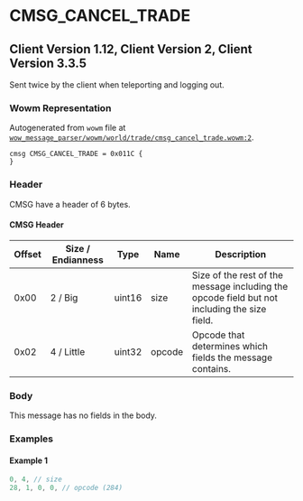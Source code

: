 # CMSG_CANCEL_TRADE

## Client Version 1.12, Client Version 2, Client Version 3.3.5

Sent twice by the client when teleporting and logging out.

### Wowm Representation

Autogenerated from `wowm` file at [`wow_message_parser/wowm/world/trade/cmsg_cancel_trade.wowm:2`](https://github.com/gtker/wow_messages/tree/main/wow_message_parser/wowm/world/trade/cmsg_cancel_trade.wowm#L2).
```rust,ignore
cmsg CMSG_CANCEL_TRADE = 0x011C {
}
```
### Header

CMSG have a header of 6 bytes.

#### CMSG Header

| Offset | Size / Endianness | Type   | Name   | Description |
| ------ | ----------------- | ------ | ------ | ----------- |
| 0x00   | 2 / Big           | uint16 | size   | Size of the rest of the message including the opcode field but not including the size field.|
| 0x02   | 4 / Little        | uint32 | opcode | Opcode that determines which fields the message contains.|

### Body

This message has no fields in the body.

### Examples

#### Example 1

```c
0, 4, // size
28, 1, 0, 0, // opcode (284)
```
